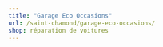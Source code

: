 ```yaml
---
title: "Garage Eco Occasions"
url: /saint-chamond/garage-eco-occasions/
shop: réparation de voitures
---
```

